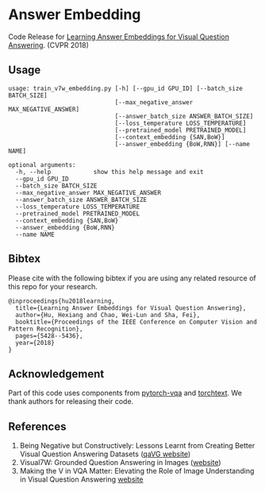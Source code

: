 # Answer Embedding
Code Release for [Learning Answer Embeddings for Visual Question Answering](http://openaccess.thecvf.com/content_cvpr_2018/papers/Hu_Learning_Answer_Embeddings_CVPR_2018_paper.pdf). (CVPR 2018)

## Usage


```
usage: train_v7w_embedding.py [-h] [--gpu_id GPU_ID] [--batch_size BATCH_SIZE]
                              [--max_negative_answer MAX_NEGATIVE_ANSWER]
                              [--answer_batch_size ANSWER_BATCH_SIZE]
                              [--loss_temperature LOSS_TEMPERATURE]
                              [--pretrained_model PRETRAINED_MODEL]
                              [--context_embedding {SAN,BoW}]
                              [--answer_embedding {BoW,RNN}] [--name NAME]

optional arguments:
  -h, --help            show this help message and exit
  --gpu_id GPU_ID
  --batch_size BATCH_SIZE
  --max_negative_answer MAX_NEGATIVE_ANSWER
  --answer_batch_size ANSWER_BATCH_SIZE
  --loss_temperature LOSS_TEMPERATURE
  --pretrained_model PRETRAINED_MODEL
  --context_embedding {SAN,BoW}
  --answer_embedding {BoW,RNN}
  --name NAME
```

## Bibtex

Please cite with the following bibtex if you are using any related resource of this repo for your research. 

```
@inproceedings{hu2018learning,
  title={Learning Answer Embeddings for Visual Question Answering},
  author={Hu, Hexiang and Chao, Wei-Lun and Sha, Fei},
  booktitle={Proceedings of the IEEE Conference on Computer Vision and Pattern Recognition},
  pages={5428--5436},
  year={2018}
}
```

## Acknowledgement
Part of this code uses components from [pytorch-vqa](https://github.com/Cyanogenoid/pytorch-vqa) and [torchtext](https://github.com/pytorch/text). We thank authors for releasing their code. 

## References

1. Being Negative but Constructively:
Lessons Learnt from Creating Better Visual Question Answering Datasets ([qaVG website](http://www.teds.usc.edu/website_vqa/))
2. Visual7W: Grounded Question Answering in Images
 ([website](http://web.stanford.edu/~yukez/visual7w/index.html))
3. Making the V in VQA Matter: Elevating the Role of Image Understanding in Visual Question Answering [website](http://www.visualqa.org/)
